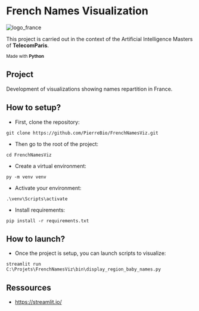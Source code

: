# French Names Visualization

![logo_france](https://github.com/PierreBio/FrenchNamesViz/assets/45881846/d6a793c5-1a36-445c-bb00-60feab42dd38)

This project is carried out in the context of the Artificial Intelligence Masters of **TelecomParis**.

<sub>Made with __Python__</sub>

## Project

Development of visualizations showing names repartition in France.

## How to setup?

- First, clone the repository:

```
git clone https://github.com/PierreBio/FrenchNamesViz.git
```

- Then go to the root of the project:

```
cd FrenchNamesViz
```

- Create a virtual environment:

```
py -m venv venv
```

- Activate your environment:

```
.\venv\Scripts\activate
```

- Install requirements:

```
pip install -r requirements.txt
```

## How to launch?

- Once the project is setup, you can launch scripts to visualize:

```
streamlit run C:\Projets\FrenchNamesViz\bin\display_region_baby_names.py
```

## Ressources

- https://streamlit.io/

